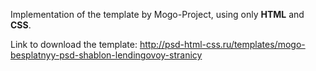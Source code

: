 Implementation of the template by Mogo-Project, using only __HTML__ and __СSS__.

Link to download the template: http://psd-html-css.ru/templates/mogo-besplatnyy-psd-shablon-lendingovoy-stranicy
